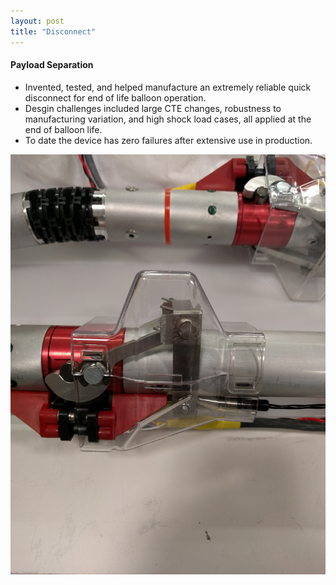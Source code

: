 ```yaml
---
layout: post
title: "Disconnect"
---
```


#### Payload Separation
* Invented, tested, and helped manufacture an extremely reliable quick disconnect for end of life balloon operation.
* Desgin challenges included large CTE changes, robustness to manufacturing variation, and high shock load cases, all applied at the end of balloon life.
* To date the device has zero failures after extensive use in production.



![disconnect](/photos/drop.jpg)
